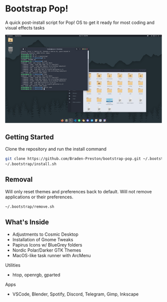 # Bootstrap Pop!

A quick post-install script for Pop! OS to get it ready for most coding and visual effects tasks

![](docs/preview.png)

## Getting Started

Clone the repository and run the install command

```bash
git clone https://github.com/Braden-Preston/bootstrap-pop.git ~/.bootstrap
~/.bootstrap/install.sh
```

## Removal

Will only reset themes and preferences back to default. Will not remove applications or their preferences.

```bash
~/.bootstrap/remove.sh
```

## What's Inside

- Adjustments to Cosmic Desktop
- Installation of Gnome Tweaks
- Papirus Icons w/ BlueGrey folders
- Nordic Polar/Darker GTK Themes
- MacOS-like task runner with ArcMenu

Utilities

- htop, openrgb, gparted

Apps
- VSCode, Blender, Spotify, Discord, Telegram, Gimp, Inkscape